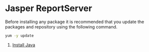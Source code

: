 # Jasper ReportServer

Before installing any package it is recommended that you update the packages and repository using the following command.

```sh
yum -y update
```

1. [Install Java](https://setup.docs.devserv.me/java)

